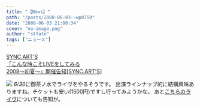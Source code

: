 ```yaml
---
title: "【News】"
path: "/posts/2008-06-03--wp0750"
date: "2008-06-03 21:00:34"
cover: "no-image.png"
author: "stfate"
tags: ["ニュース"]
---
```


<style type="text/css">
<!--
p {white-space: pre-wrap};
-->
</style>

<a class="topics" href="http://syncarts.jp/" target="_blank">SYNC.ART'S 「こんな時こそLIVEをしてみる 2008～初夏～」開催告知</a><span class="junre">[<a href="http://syncarts.jp/" target="_blank">SYNC.ART'S</a>]</span>
<div class="news"><a href="http://syncarts.jp/live/200806/" target="_blank"><img src="http://stfate.net/img/ba_l2.gif" class="image" /></a>
<em>6/30</em>に御茶ノ水でライヴをやるそうです。
出演ラインナップ的に結構興味ありますね。チケットも安い(1500円)ですし行ってみようかな。
あと<a href="http://www17t.sakura.ne.jp/~miyako/live2008/" target="_blank">こちらのライヴ</a>についても告知が。</div>
